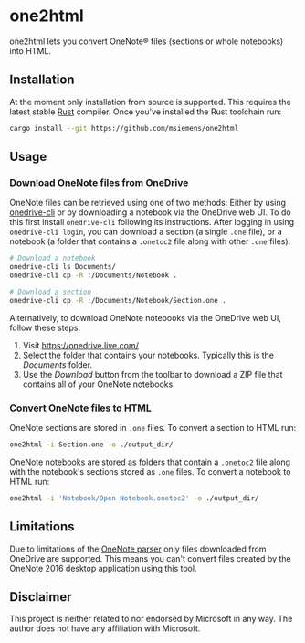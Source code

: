 # one2html

one2html lets you convert OneNote® files (sections or whole notebooks)
into HTML.

## Installation

At the moment only installation from source is supported. This
requires the latest stable [Rust](https://www.rust-lang.org/) compiler.
Once you've installed the Rust toolchain run: 

```sh
cargo install --git https://github.com/msiemens/one2html
```

## Usage

### Download OneNote files from OneDrive

OneNote files can be retrieved using one of two methods: Either by
using [onedrive-cli] or by downloading a notebook via the OneDrive web UI.
To do this first install `onedrive-cli` following its instructions. After
logging in using `onedrive-cli login`, you can download a section (a single
`.one` file), or a notebook (a folder that contains a `.onetoc2` file along
with other `.one` files):

```sh
# Download a notebook
onedrive-cli ls Documents/
onedrive-cli cp -R :/Documents/Notebook .

# Download a section
onedrive-cli cp -R :/Documents/Notebook/Section.one .
```

Alternatively, to download OneNote notebooks via the OneDrive web UI, follow
these steps:

1. Visit https://onedrive.live.com/
2. Select the folder that contains your notebooks. Typically this is
   the _Documents_ folder.
3. Use the _Download_ button from the toolbar to download a ZIP file
   that contains all of your OneNote notebooks.

### Convert OneNote files to HTML

OneNote sections are stored in `.one` files. To convert a section
to HTML run:

```sh
one2html -i Section.one -o ./output_dir/
```

OneNote notebooks are stored as folders that contain a `.onetoc2`
file along with the notebook's sections stored as `.one` files.
To convert a notebook to HTML run:

```sh
one2html -i 'Notebook/Open Notebook.onetoc2' -o ./output_dir/
```

## Limitations

Due to limitations of the [OneNote parser](https://github.com/msiemens/onenote.rs)
only files downloaded from OneDrive are supported. This means you can't
convert files created by the OneNote 2016 desktop application using
this tool.

## Disclaimer

This project is neither related to nor endorsed by Microsoft in any way. The
author does not have any affiliation with Microsoft.

[onedrive-cli]: https://github.com/lionello/onedrive-cli